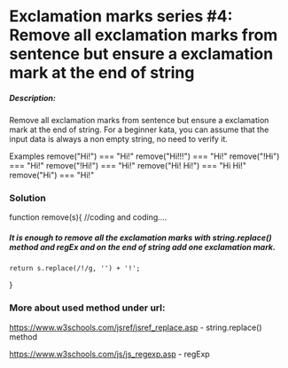 # Exclamation marks series #4: Remove all exclamation marks from sentence but ensure a exclamation mark at the end of string

##### Description:

Remove all exclamation marks from sentence but ensure a exclamation mark at the end of string. For a beginner kata, you can assume that the input data is always a non empty string, no need to verify it.

Examples
remove("Hi!") === "Hi!"
remove("Hi!!!") === "Hi!"
remove("!Hi") === "Hi!"
remove("!Hi!") === "Hi!"
remove("Hi! Hi!") === "Hi Hi!"
remove("Hi") === "Hi!"

### Solution

function remove(s){
//coding and coding....

##### It is enough to remove all the exclamation marks with string.replace() method and regEx and on the end of string add one exclamation mark.

    return s.replace(/!/g, '') + '!';

}

### More about used method under url:

https://www.w3schools.com/jsref/jsref_replace.asp - string.replace() method

https://www.w3schools.com/js/js_regexp.asp - regExp
